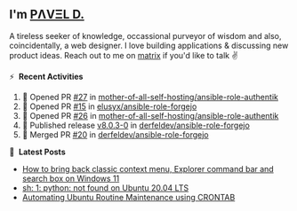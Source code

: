 ## I'm [PΛVΞL D.][homepage]

A tireless seeker of knowledge, occassional purveyor of wisdom and also, coincidentally, a web designer. I love building applications & discussing new product ideas. Reach out to me on [matrix][matrixto] if you'd like to talk ✌️


[homepage]: https://l.dimov.xyz/page?ref=github.com
[matrixto]: https://l.dimov.xyz/matrix?ref=github.com
[github]: https://l.dimov.xyz/github?ref=github.com

:zap: &nbsp;**Recent Activities**
  
<!--START_SECTION:activity-->
1. 💪 Opened PR [#27](https://github.com/mother-of-all-self-hosting/ansible-role-authentik/pull/27) in [mother-of-all-self-hosting/ansible-role-authentik](https://github.com/mother-of-all-self-hosting/ansible-role-authentik)
2. 💪 Opened PR [#15](https://github.com/elusyx/ansible-role-forgejo/pull/15) in [elusyx/ansible-role-forgejo](https://github.com/elusyx/ansible-role-forgejo)
3. 💪 Opened PR [#26](https://github.com/mother-of-all-self-hosting/ansible-role-authentik/pull/26) in [mother-of-all-self-hosting/ansible-role-authentik](https://github.com/mother-of-all-self-hosting/ansible-role-authentik)
4. 🚀 Published release [v8.0.3-0](https://github.com/derfeldev/ansible-role-forgejo/releases/tag/v8.0.3-0) in [derfeldev/ansible-role-forgejo](https://github.com/derfeldev/ansible-role-forgejo)
5. 🎉 Merged PR [#20](https://github.com/derfeldev/ansible-role-forgejo/pull/20) in [derfeldev/ansible-role-forgejo](https://github.com/derfeldev/ansible-role-forgejo)
<!--END_SECTION:activity-->

📑 &nbsp;**Latest Posts**

<!-- DIMOV-POST-LIST:START -->
- [How to bring back classic context menu, Explorer command bar and search box on Windows 11](https://www.dimov.xyz/how-to-bring-back-classic-context-menu-explorer-command-bar-and-search-box-on-windows-11/)
- [sh: 1: python: not found on Ubuntu 20.04 LTS](https://www.dimov.xyz/sh-1-python-not-found/)
- [Automating Ubuntu Routine Maintenance using CRONTAB](https://www.dimov.xyz/automating-ubuntu-routine-maintenance-using-crontab/)
<!-- DIMOV-POST-LIST:END -->
